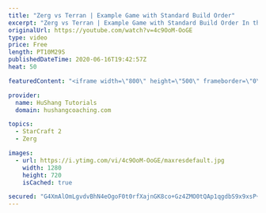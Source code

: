 ```yaml
---
title: "Zerg vs Terran | Example Game with Standard Build Order"
excerpt: "Zerg vs Terran | Example Game with Standard Build Order In this guide we learn how to defend early Terran attacks.  Coaching -------------------------------------------------------------------------- Interested in Starcraft lessons? Check out my website! I would love to help you improve and reach your"
originalUrl: https://youtube.com/watch?v=4c9OoM-OoGE
type: video
price: Free
length: PT10M29S
publishedDateTime: 2020-06-16T19:42:57Z
heat: 50

featuredContent: "<iframe width=\"800\" height=\"500\" frameborder=\"0\" src=\"https://www.youtube.com/embed/4c9OoM-OoGE\" allow=\"accelerometer; autoplay; encrypted-media; gyroscope; picture-in-picture\" allowfullscreen></iframe>"

provider:
  name: HuShang Tutorials
  domain: hushangcoaching.com

topics:
  - StarCraft 2
  - Zerg

images:
  - url: https://i.ytimg.com/vi/4c9OoM-OoGE/maxresdefault.jpg
    width: 1280
    height: 720
    isCached: true

secured: "G4XmAlOmLgvdvBhN4eOgoF0t0rfXajnGK8co+Gz4ZMO0tQAp1qgdbS9x9xsP+sNyHAbM4o7Ym6VfzRiE9gV8ZWSeaS6B+3gWbhoBdIoIC0YParQj2tl6jViZgTvTc3NcDVc5rvVgjtt+3dRZ4aCih9nIDFohunqQR4uWY3xkV5ImeKd1EcalSZESQMI29bLX2eJNoB5us5rc59RB7jsxlzl+BWT81MlAvoXfY/c/T1/36Nflg6jjihS+p9jbxxT8+6WYAsregPFbejoF9FwZEhz/HqBbCHoAd21OQq4kBgo6bGHnU4SvnoeRm3UcvEOC7b2wMqRfk7uDla22uV00WKGFOfIf9bAeimpIPq7j44rNU4QtXRCVPSum7TU7wFq7fsrmkIq7cWFvYipHQgaVAXrzWXsfURC1vNNLPoB/7hw=;yBUhwZ02BpkrZjiIXql9XQ=="
---
```


